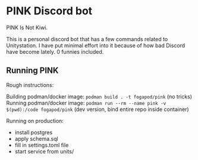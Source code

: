 # PINK Discord bot

PINK Is Not Kiwi.

This is a personal discord bot that has a few commands related to Unitystation. I have put minimal effort into it because of how bad Discord have become lately. 0 funnies included.

## Running PINK

Rough instructions:

Building podman/docker image: `podman build . -t fogapod/pink` (no tricks)  
Running podman/docker image: `podman run --rm --name pink -v $(pwd):/code fogapod/pink` (dev version, bind entire repo inside container)

Running on production:

- install postgres
- apply schema.sql
- fill in settings.toml file
- start service from units/

